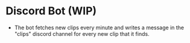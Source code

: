 # Discord Bot (WIP)
- The bot fetches new clips every minute and writes a message in the "clips" discord channel for every new clip that it finds.
